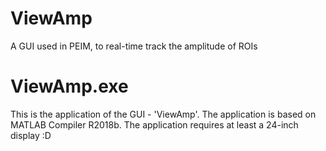 # ViewAmp
A GUI used in PEIM, to real-time track the amplitude of ROIs

# ViewAmp.exe
This is the application of the GUI - 'ViewAmp'.
The application is based on MATLAB Compiler R2018b.
The application requires at least a 24-inch display :D